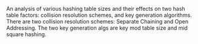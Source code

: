 An analysis of various hashing table sizes and their effects on two hash table factors: collision resolution schemes, and key generation algorithms. There are two collision resolution schemes: Separate Chaining and Open Addressing. The two key generation algs are key mod table size and mid square hashing. 
